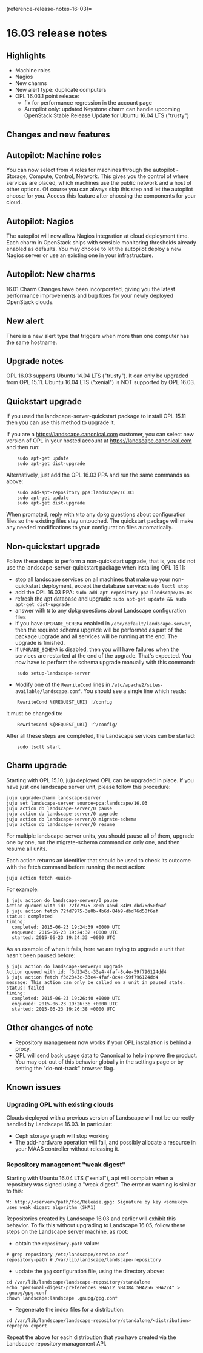 (reference-release-notes-16-03)=
# 16.03 release notes

## Highlights
 * Machine roles
 * Nagios
 * New charms
 * New alert type: duplicate computers
 * OPL 16.03.1 point release:
   * fix for performance regression in the account page
   * Autopilot only: updated Keystone charm can handle upcoming OpenStack Stable Release Update for Ubuntu 16.04 LTS ("trusty")

## Changes and new features

## Autopilot: Machine roles

You can now select from 4 roles for machines through the autopilot - Storage, Compute, Control, Network.  This gives you the control of where services are placed, which machines use the public network and a host of other options.  Of course you can always skip this step and let the autopilot choose for you.  Access this feature after choosing the components for your cloud.

## Autopilot: Nagios

The autopilot will now allow Nagios integration at cloud deployment time.  Each charm in OpenStack ships with sensible monitoring thresholds already enabled as defaults. You may choose to let the autopilot deploy a new Nagios server or use an existing one in your infrastructure.

## Autopilot: New charms

16.01 Charm Changes have been incorporated, giving you the latest performance improvements and bug fixes for your newly deployed OpenStack clouds.

## New alert
There is a new alert type that triggers when more than one computer has the same hostname.

## Upgrade notes
OPL 16.03 supports Ubuntu 14.04 LTS ("trusty"). It can only be upgraded from OPL 15.11. Ubuntu 16.04 LTS ("xenial") is NOT supported by OPL 16.03.


## Quickstart upgrade
If you used the landscape-server-quickstart package to install OPL 15.11 then you can use this method to upgrade it.

If you are a https://landscape.canonical.com customer, you can select new version of OPL in your hosted account at https://landscape.canonical.com and then run:
```text
    sudo apt-get update
    sudo apt-get dist-upgrade
```
Alternatively, just add the OPL 16.03 PPA and run the same commands as above:
```text
    sudo add-apt-repository ppa:landscape/16.03
    sudo apt-get update
    sudo apt-get dist-upgrade
```
When prompted, reply with `N` to any dpkg questions about configuration files so the existing files stay untouched. The quickstart package will make any needed modifications to your configuration files automatically. 

## Non-quickstart upgrade
Follow these steps to perform a non-quickstart upgrade, that is, you did not use the landscape-server-quickstart package when installing OPL 15.11:
 * stop all landscape services on all machines that make up your non-quickstart deployment, except the database service: `sudo lsctl stop`
 * add the OPL 16.03 PPA: `sudo add-apt-repository ppa:landscape/16.03`
 * refresh the apt database and upgrade: `sudo apt-get update && sudo apt-get dist-upgrade`
 * answer with `N` to any dpkg questions about Landscape configuration files
 * if you have `UPGRADE_SCHEMA` enabled in `/etc/default/landscape-server`, then the required schema upgrade will be performed as part of the package upgrade and all services will be running at the end. The upgrade is finished.
 * if `UPGRADE_SCHEMA` is disabled, then you will have failures when the services are restarted at the end of the upgrade. That's expected. You now have to perform the schema upgrade manually with this command: 
```text
    sudo setup-landscape-server
```
 * Modify one of the `RewriteCond` lines in `/etc/apache2/sites-available/landscape.conf`. You should see a single line which reads:
```text
    RewriteCond %{REQUEST_URI} !/config
```
  it must be changed to:
```text
    RewriteCond %{REQUEST_URI} !^/config/
```
  After all these steps are completed, the Landscape services can be started: 
```text
    sudo lsctl start
```

## Charm upgrade

Starting with OPL 15.10, juju deployed OPL can be upgraded in place.  If you have just one landscape server unit, please follow this procedure:

```text
juju upgrade-charm landscape-server
juju set landscape-server source=ppa:landscape/16.03
juju action do landscape-server/0 pause
juju action do landscape-server/0 upgrade
juju action do landscape-server/0 migrate-schema
juju action do landscape-server/0 resume
```

For multiple landscape-server units, you should pause all of them, upgrade one by one, run the migrate-schema command on only one, and then resume all units.

Each action returns an identifier that should be used to check its outcome with the fetch command before running the next action:

```text
juju action fetch <uuid>
```

For example:

```text
$ juju action do landscape-server/0 pause
Action queued with id: 72fd7975-3e0b-4b6d-84b9-dbd76d50f6af
$ juju action fetch 72fd7975-3e0b-4b6d-84b9-dbd76d50f6af
status: completed
timing:
  completed: 2015-06-23 19:24:39 +0000 UTC
  enqueued: 2015-06-23 19:24:32 +0000 UTC
  started: 2015-06-23 19:24:33 +0000 UTC
```

As an example of when it fails, here we are trying to upgrade a unit that hasn't been paused before:

```text
$ juju action do landscape-server/0 upgrade
Action queued with id: f3d2343c-33e4-4faf-8c4e-59f796124dd4
$ juju action fetch f3d2343c-33e4-4faf-8c4e-59f796124dd4
message: This action can only be called on a unit in paused state.
status: failed
timing:
  completed: 2015-06-23 19:26:40 +0000 UTC
  enqueued: 2015-06-23 19:26:36 +0000 UTC
  started: 2015-06-23 19:26:38 +0000 UTC
```

## Other changes of note

 * Repository management now works if your OPL installation is behind a proxy.
 * OPL will send back usage data to Canonical to help improve the product.  You may opt-out of this behavior globally in the settings page or by setting the "do-not-track" browser flag. 

## Known issues

### Upgrading OPL with existing clouds

Clouds deployed with a previous version of Landscape will not be correctly handled by Landscape 16.03. In particular:
 * Ceph storage graph will stop working
 * The add-hardware operation will fail, and possibly allocate a resource in your MAAS controller without releasing it.

### Repository management "weak digest"
Starting with Ubuntu 16.04 LTS ("xenial"), apt will complain when a repository was signed using a "weak digest". The error or warning is similar to this:
```text
W: http://<server>/path/foo/Release.gpg: Signature by key <somekey> uses weak digest algorithm (SHA1)
```
Repositories created by Landscape 16.03 and earlier will exhibit this behavior. To fix this without upgrading to Landscape 16.05, follow these steps on the Landscape server machine, as root:
 * obtain the `repository-path` value:
```text
# grep repository /etc/landscape/service.conf 
repository-path # /var/lib/landscape/landscape-repository
```
 * update the `gpg` configuration file, using the directory above:
```text
cd /var/lib/landscape/landscape-repository/standalone
echo "personal-digest-preferences SHA512 SHA384 SHA256 SHA224" > .gnupg/gpg.conf
chown landscape:landscape .gnupg/gpg.conf
```
 * Regenerate the index files for a distribution:
```text
cd /var/lib/landscape/landscape-repository/standalone/<distribution>
reprepro export
```
Repeat the above for each distribution that you have created via the Landscape repository management API.

